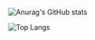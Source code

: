 ![Anurag's GitHub stats](https://github-readme-stats-opal-six-63.vercel.app/api?username=Pendulum-nft&count_private=true&show_icons=true&theme=tokyonight)

![Top Langs](https://https://github-readme-stats-opal-six-63.vercel.app/api/top-langs/?username=Pendulum-nft&count_private=true&layout=compact&theme=tokyonight)


